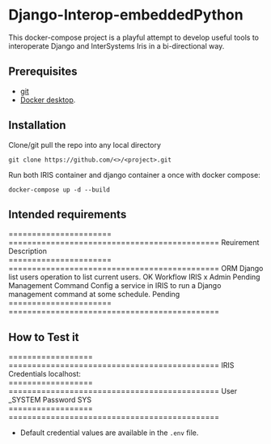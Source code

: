 # Django-Interop-embeddedPython
This docker-compose project is a playful attempt to develop useful tools to interoperate Django and InterSystems Iris in a bi-directional way.

## Prerequisites
- [git](https://git-scm.com/book/en/v2/Getting-Started-Installing-Git)
- [Docker desktop](https://www.docker.com/products/docker-desktop).

## Installation 
Clone/git pull the repo into any local directory
```
git clone https://github.com/<>/<project>.git
```
Run both IRIS container and django container a once with docker compose: 
```
docker-compose up -d --build
```
## Intended requirements

======================  ============================================= 
Reuirement              Description  
======================  =============================================
ORM Django list users   operation to list current users. OK
Workflow IRIS x Admin   Pending
Management Command      Config a service in IRIS to run a Django management command at some schedule. Pending
======================  =============================================

## How to Test it
==================  ============================================= 
IRIS Credentials    localhost:  
==================  =============================================
User                _SYSTEM
Password            SYS    
==================  =============================================
 * Default credential values are available in the `.env` file.

